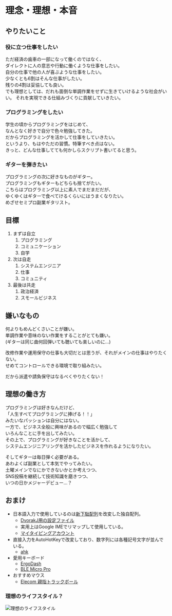 # 理念・理想・本音

## やりたいこと

### 役に立つ仕事をしたい

ただ経済の歯車の一部になって働くのではなく、  
ダイレクトに人の意志や行動に働くような仕事をしたい。  
自分の仕事で他の人が喜ぶような仕事をしたい。  
少なくとも6割はそんな仕事がしたい。  
残りの4割は妥協しても良い。  
でも理想としては、だれも面倒な単調作業をせずに生きていけるような社会がいい。
それを実現できる仕組みづくりに貢献していきたい。  

### プログラミングをしたい

学生の頃からプログラミングをはじめて、  
なんとなく好きで自分で色々勉強してきた。  
だからプログラミングを活かして仕事をしていきたい。  
というより、もはやただの習慣。特筆すべき点はない。  
きっと、どんな仕事してても何かしらスクリプト書いてると思う。  

### ギターを弾きたい

プログラミングの次に好きなものがギター。  
プログラミングもギターもどちらも捨てがたい。  
こちらはプログラミング以上に素人でまだまだだが、  
ゆくゆくはギターで食べてけるくらいにはうまくなりたい。  
めざせセミプロ副業ギタリスト。  

## 目標

1. まずは自立
   1. プログラミング
   2. コミュニケーション
   3. 自学
2. 次は自走
   1. システムエンジニア
   2. 仕事
   3. コミュニティ
3. 最後は共走
   1. 政治経済
   2. スモールビジネス

## 嫌いなもの

何よりもめんどくさいことが嫌い。  
単調作業や意味のない作業をすることがとても嫌い。  
(ギターは同じ曲何回弾いても聴いても楽しいのに…)  

改修作業や運用保守の仕事も大切だとは思うが、それがメインの仕事はやりたくない。  
せめてコントロールできる環境で取り組みたい。  

だから派遣や請負保守はなるべくやりたくない！

## 理想の働き方

プログラミングは好きなんだけど、  
「人生すべてプログラミングに捧げる！！」  
みたいなパッションは自分にはない。  
一方で、ビジネス全般に興味があるので幅広く勉強して  
いろんなことに手を出してみたい。  
その上で、プログラミングが好きなことを活かして、  
システムエンジニアリングを活かしたビジネスを作れるようになりたい。

そしてギターは毎日弾く必要がある。  
あわよくば副業として本気でやってみたい。  
土曜メインでなにかできないかとか考えつつ、  
SNS投稿を継続して技術知識を磨きつつ、  
いつの日かメジャーデビュー…？  

## おまけ

+ 日本語入力で使用しているのは[新下駄配列](https://kouy.exblog.jp/13627994/)を改変した独自配列。
  + [DvorakJ用の設定ファイル](https://github.com/ichir0roie/typing/blob/master/DvrakJKeyLayout/getaro.txt)
  + 実用上はGoogle IMEでリマップして使用している。
  + [マイタイピングアカウント](https://twitter.com/Ichir0roieT)
+ 直接入力をAutoHotKeyで改変しており、数字列には各種記号文字が並んでいる。
  + [ahk](https://github.com/ichir0roie/typing/blob/master/ichir0roieAHK/DirectInput.ahk)
+ 愛用キーボード
  + [ErgoDash](https://yushakobo.jp/shop/ergodash/)
  + [BLE Micro Pro](https://yushakobo.jp/shop/ble-micro-pro/)
+ おすすめマウス
  + [Elecom 親指トラックボール](https://www.amazon.co.jp/dp/B07DMF2DNW/ref=emc_b_5_t)

### 理想のライフスタイル？

![理想のライフスタイル](http://ichir0roie.com/myImages/DreamWorkStyle.png)
